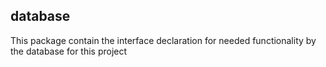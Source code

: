 ## database

This package contain the interface declaration for needed functionality by the database for this project